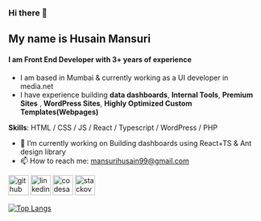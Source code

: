 ### Hi there 👋
## My name is **Husain Mansuri**
#### I am Front End Developer with 3+ years of experience
- I am based in Mumbai & currently working as a UI developer in media.net
- I have experience building **data dashboards**, **Internal Tools**, **Premium Sites** , **WordPress Sites**, **Highly Optimized Custom Templates(Webpages)**

**Skills**: HTML / CSS / JS / React / Typescript / WordPress / PHP

- 🔭 I’m currently working on Building dashboards using React+TS & Ant design library 
- 📫 How to reach me: mansurihusain99@gmail.com 


[<img src='https://cdn.jsdelivr.net/npm/simple-icons@3.0.1/icons/github.svg' alt='github' height='40'>](https://github.com/HusainMansuri1)  [<img src='https://cdn.jsdelivr.net/npm/simple-icons@3.0.1/icons/linkedin.svg' alt='linkedin' height='40'>](https://www.linkedin.com/in/husain-mansuri/)  [<img src='https://cdn.jsdelivr.net/npm/simple-icons@3.0.1/icons/codesandbox.svg' alt='codesandbox' height='40'>](https://codesandbox.io/u/mansurihusain99)  [<img src='https://cdn.jsdelivr.net/npm/simple-icons@3.0.1/icons/stackoverflow.svg' alt='stackoverflow' height='40'>](https://stackoverflow.com/users/11848651)  

[![Top Langs](https://github-readme-stats.vercel.app/api/top-langs/?username=HusainMansuri1)](https://github.com/anuraghazra/github-readme-stats)
